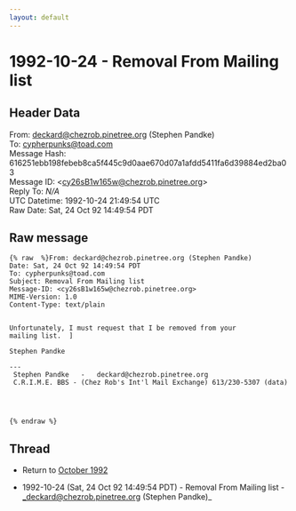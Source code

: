 ```yaml
---
layout: default
---
```


# 1992-10-24 - Removal From Mailing list

## Header Data

From: deckard@chezrob.pinetree.org (Stephen Pandke)<br>
To: cypherpunks@toad.com<br>
Message Hash: 616251ebb198febeb8ca5f445c9d0aae670d07a1afdd5411fa6d39884ed2ba03<br>
Message ID: \<cy26sB1w165w@chezrob.pinetree.org\><br>
Reply To: _N/A_<br>
UTC Datetime: 1992-10-24 21:49:54 UTC<br>
Raw Date: Sat, 24 Oct 92 14:49:54 PDT<br>

## Raw message

```
{% raw  %}From: deckard@chezrob.pinetree.org (Stephen Pandke)
Date: Sat, 24 Oct 92 14:49:54 PDT
To: cypherpunks@toad.com
Subject: Removal From Mailing list
Message-ID: <cy26sB1w165w@chezrob.pinetree.org>
MIME-Version: 1.0
Content-Type: text/plain


Unfortunately, I must request that I be removed from your
mailing list.  ]

Stephen Pandke

---
 Stephen Pandke   -   deckard@chezrob.pinetree.org
 C.R.I.M.E. BBS - (Chez Rob's Int'l Mail Exchange) 613/230-5307 (data)




{% endraw %}
```

## Thread

+ Return to [October 1992](/archive/1992/10)

+ 1992-10-24 (Sat, 24 Oct 92 14:49:54 PDT) - Removal From Mailing list - _deckard@chezrob.pinetree.org (Stephen Pandke)_

